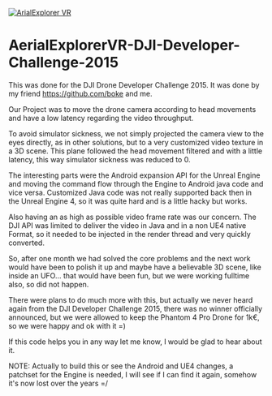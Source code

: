 [![ArialExplorer VR](AerialExplorerSplash.tif)](https://github.com/MarcelBlanck/AerialExplorerVR-DJI-Developer-Challenge-2015/blob/master/Art/Splash/AerialExplorerSplash.tif)

# AerialExplorerVR-DJI-Developer-Challenge-2015

This was done for the DJI Drone Developer Challenge 2015. It was done by my friend https://github.com/boke and me.

Our Project was to move the drone camera according to head movements and have a low latency regarding the video throughput. 

To avoid simulator sickness, we not simply projected the camera view to the eyes directly, as in other solutions, but to a very customized video texture in a 3D scene. This plane followed the head movement filtered and with a little latency, this way simulator sickness was reduced to 0.

The interesting parts were the Android expansion API for the Unreal Engine and moving the command flow through the Engine to Android java code and vice versa. Customized Java code was not really supported back then in the Unreal Engine 4, so it was quite hard and is a little hacky but works.

Also having an as high as possible video frame rate was our concern. The DJI API was limited to deliver the video in Java and in a non UE4 native Format, so it needed to be injected in the render thread and very quickly converted.

So, after one month we had solved the core problems and the next work would have been to polish it up and maybe have a believable 3D scene, like inside an UFO... that would have been fun, but we were working fulltime also, so did not happen.

There were plans to do much more with this, but actually we never heard again from the DJI Developer Challenge 2015, there was no winner officially announced, but we were allowed to keep the Phantom 4 Pro Drone for 1k€, so we were happy and ok with it =)

If this code helps you in any way let me know, I would be glad to hear about it.


NOTE: Actually to build this or see the Android and UE4 changes, a patchset for the Engine is needed, I will see if I can find it again, somehow it's now lost over the years =/